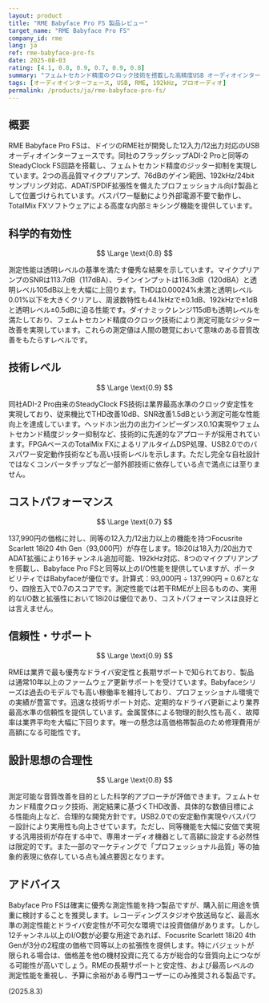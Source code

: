```yaml
---
layout: product
title: "RME Babyface Pro FS 製品レビュー"
target_name: "RME Babyface Pro FS"
company_id: rme
lang: ja
ref: rme-babyface-pro-fs
date: 2025-08-03
rating: [4.1, 0.8, 0.9, 0.7, 0.9, 0.8]
summary: "フェムトセカンド精度のクロック技術を搭載した高精度USB オーディオインターフェース。優秀な測定性能と技術レベルを誇るが、同等機能の低価格競合品存在によりコストパフォーマンスは限定的。"
tags: [オーディオインターフェース, USB, RME, 192kHz, プロオーディオ]
permalink: /products/ja/rme-babyface-pro-fs/
---
```


## 概要

RME Babyface Pro FSは、ドイツのRME社が開発した12入力/12出力対応のUSBオーディオインターフェースです。同社のフラッグシップADI-2 Proと同等のSteadyClock FS回路を搭載し、フェムトセカンド精度のジッター抑制を実現しています。2つの高品質マイクプリアンプ、76dBのゲイン範囲、192kHz/24bitサンプリング対応、ADAT/SPDIF拡張性を備えたプロフェッショナル向け製品として位置づけられています。バスパワー駆動により外部電源不要で動作し、TotalMix FXソフトウェアによる高度な内部ミキシング機能を提供しています。

## 科学的有効性

$$ \Large \text{0.8} $$

測定性能は透明レベルの基準を満たす優秀な結果を示しています。マイクプリアンプのSNRは113.7dB（117dBA）、ラインインプットは116.3dB（120dBA）と透明レベル105dB以上を大幅に上回ります。THDは0.00024%未満と透明レベル0.01%以下を大きくクリアし、周波数特性も44.1kHzで±0.1dB、192kHzで±1dBと透明レベル±0.5dBに迫る性能です。ダイナミックレンジ115dBも透明レベルを満たしており、フェムトセカンド精度のクロック技術により測定可能なジッター改善を実現しています。これらの測定値は人間の聴覚において意味のある音質改善をもたらすレベルです。

## 技術レベル

$$ \Large \text{0.9} $$

同社ADI-2 Pro由来のSteadyClock FS技術は業界最高水準のクロック安定性を実現しており、従来機比でTHD改善10dB、SNR改善1.5dBという測定可能な性能向上を達成しています。ヘッドホン出力の出力インピーダンス0.1Ω実現やフェムトセカンド精度ジッター抑制など、技術的に先進的なアプローチが採用されています。FPGAベースのTotalMix FXによるリアルタイムDSP処理、USB2.0でのバスパワー安定動作技術なども高い技術レベルを示します。ただし完全な自社設計ではなくコンバータチップなど一部外部技術に依存している点で満点には至りません。

## コストパフォーマンス

$$ \Large \text{0.7} $$

137,990円の価格に対し、同等の12入力/12出力以上の機能を持つFocusrite Scarlett 18i20 4th Gen（93,000円）が存在します。18i20は18入力/20出力でADAT拡張により16チャンネル追加可能、192kHz対応、8つのマイクプリアンプを搭載し、Babyface Pro FSと同等以上のI/O性能を提供していますが、ポータビリティではBabyfaceが優位です。計算式：93,000円 ÷ 137,990円 = 0.67となり、四捨五入で0.7のスコアです。測定性能では若干RMEが上回るものの、実用的なI/O数と拡張性において18i20は優位であり、コストパフォーマンスは良好とは言えません。

## 信頼性・サポート

$$ \Large \text{0.9} $$

RMEは業界で最も優秀なドライバ安定性と長期サポートで知られており、製品は通常10年以上のファームウェア更新サポートを受けています。Babyfaceシリーズは過去のモデルでも高い稼働率を維持しており、プロフェッショナル環境での実績が豊富です。迅速な技術サポート対応、定期的なドライバ更新により業界最高水準の信頼性を提供しています。金属筐体による物理的耐久性も高く、故障率は業界平均を大幅に下回ります。唯一の懸念は高価格帯製品のため修理費用が高額になる可能性です。

## 設計思想の合理性

$$ \Large \text{0.8} $$

測定可能な音質改善を目的とした科学的アプローチが評価できます。フェムトセカンド精度クロック技術、測定結果に基づくTHD改善、具体的な数値目標による性能向上など、合理的な開発方針です。USB2.0での安定動作実現やバスパワー設計により実用性も向上させています。ただし、同等機能を大幅に安価で実現する汎用技術が存在する中で、専用オーディオ機器として高額に設定する必然性は限定的です。また一部のマーケティングで「プロフェッショナル品質」等の抽象的表現に依存している点も減点要因となります。

## アドバイス

Babyface Pro FSは確実に優秀な測定性能を持つ製品ですが、購入前に用途を慎重に検討することを推奨します。レコーディングスタジオや放送局など、最高水準の測定性能とドライバ安定性が不可欠な環境では投資価値があります。しかし12チャンネル以上のI/O数が必要な用途であれば、Focusrite Scarlett 18i20 4th Genが3分の2程度の価格で同等以上の拡張性を提供します。特にバジェットが限られる場合は、価格差を他の機材投資に充てる方が総合的な音質向上につながる可能性が高いでしょう。RMEの長期サポートと安定性、および最高レベルの測定性能を重視し、予算に余裕がある専門ユーザーにのみ推奨される製品です。

(2025.8.3)
